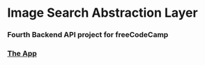 # Image Search Abstraction Layer

### Fourth Backend API project for freeCodeCamp

### __[The App](https://img-.herokuapp.com/)__

